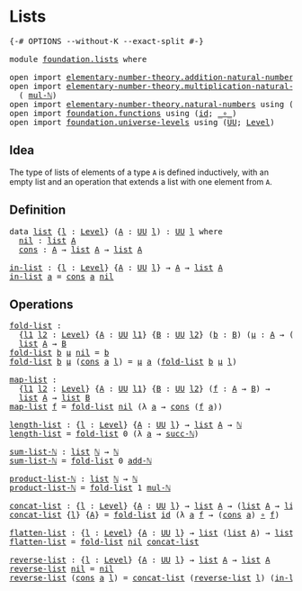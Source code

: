 # Lists

<pre class="Agda"><a id="18" class="Symbol">{-#</a> <a id="22" class="Keyword">OPTIONS</a> <a id="30" class="Pragma">--without-K</a> <a id="42" class="Pragma">--exact-split</a> <a id="56" class="Symbol">#-}</a>

<a id="61" class="Keyword">module</a> <a id="68" href="foundation.lists.html" class="Module">foundation.lists</a> <a id="85" class="Keyword">where</a>

<a id="92" class="Keyword">open</a> <a id="97" class="Keyword">import</a> <a id="104" href="elementary-number-theory.addition-natural-numbers.html" class="Module">elementary-number-theory.addition-natural-numbers</a> <a id="154" class="Keyword">using</a> <a id="160" class="Symbol">(</a><a id="161" href="elementary-number-theory.addition-natural-numbers.html#988" class="Function">add-ℕ</a><a id="166" class="Symbol">)</a>
<a id="168" class="Keyword">open</a> <a id="173" class="Keyword">import</a> <a id="180" href="elementary-number-theory.multiplication-natural-numbers.html" class="Module">elementary-number-theory.multiplication-natural-numbers</a> <a id="236" class="Keyword">using</a>
  <a id="244" class="Symbol">(</a> <a id="246" href="elementary-number-theory.multiplication-natural-numbers.html#1176" class="Function">mul-ℕ</a><a id="251" class="Symbol">)</a>
<a id="253" class="Keyword">open</a> <a id="258" class="Keyword">import</a> <a id="265" href="elementary-number-theory.natural-numbers.html" class="Module">elementary-number-theory.natural-numbers</a> <a id="306" class="Keyword">using</a> <a id="312" class="Symbol">(</a><a id="313" href="elementary-number-theory.natural-numbers.html#1444" class="Datatype">ℕ</a><a id="314" class="Symbol">;</a> <a id="316" href="elementary-number-theory.natural-numbers.html#1478" class="InductiveConstructor">succ-ℕ</a><a id="322" class="Symbol">)</a>
<a id="324" class="Keyword">open</a> <a id="329" class="Keyword">import</a> <a id="336" href="foundation.functions.html" class="Module">foundation.functions</a> <a id="357" class="Keyword">using</a> <a id="363" class="Symbol">(</a><a id="364" href="foundation-core.functions.html#309" class="Function">id</a><a id="366" class="Symbol">;</a> <a id="368" href="foundation-core.functions.html#407" class="Function Operator">_∘_</a><a id="371" class="Symbol">)</a>
<a id="373" class="Keyword">open</a> <a id="378" class="Keyword">import</a> <a id="385" href="foundation.universe-levels.html" class="Module">foundation.universe-levels</a> <a id="412" class="Keyword">using</a> <a id="418" class="Symbol">(</a><a id="419" href="foundation-core.universe-levels.html#222" class="Primitive">UU</a><a id="421" class="Symbol">;</a> <a id="423" href="Agda.Primitive.html#597" class="Postulate">Level</a><a id="428" class="Symbol">)</a>
</pre>
## Idea

The type of lists of elements of a type `A` is defined inductively, with an empty list and an operation that extends a list with one element from `A`.

## Definition

<pre class="Agda"><a id="619" class="Keyword">data</a> <a id="list"></a><a id="624" href="foundation.lists.html#624" class="Datatype">list</a> <a id="629" class="Symbol">{</a><a id="630" href="foundation.lists.html#630" class="Bound">l</a> <a id="632" class="Symbol">:</a> <a id="634" href="Agda.Primitive.html#597" class="Postulate">Level</a><a id="639" class="Symbol">}</a> <a id="641" class="Symbol">(</a><a id="642" href="foundation.lists.html#642" class="Bound">A</a> <a id="644" class="Symbol">:</a> <a id="646" href="foundation-core.universe-levels.html#222" class="Primitive">UU</a> <a id="649" href="foundation.lists.html#630" class="Bound">l</a><a id="650" class="Symbol">)</a> <a id="652" class="Symbol">:</a> <a id="654" href="foundation-core.universe-levels.html#222" class="Primitive">UU</a> <a id="657" href="foundation.lists.html#630" class="Bound">l</a> <a id="659" class="Keyword">where</a>
  <a id="list.nil"></a><a id="667" href="foundation.lists.html#667" class="InductiveConstructor">nil</a> <a id="671" class="Symbol">:</a> <a id="673" href="foundation.lists.html#624" class="Datatype">list</a> <a id="678" href="foundation.lists.html#642" class="Bound">A</a>
  <a id="list.cons"></a><a id="682" href="foundation.lists.html#682" class="InductiveConstructor">cons</a> <a id="687" class="Symbol">:</a> <a id="689" href="foundation.lists.html#642" class="Bound">A</a> <a id="691" class="Symbol">→</a> <a id="693" href="foundation.lists.html#624" class="Datatype">list</a> <a id="698" href="foundation.lists.html#642" class="Bound">A</a> <a id="700" class="Symbol">→</a> <a id="702" href="foundation.lists.html#624" class="Datatype">list</a> <a id="707" href="foundation.lists.html#642" class="Bound">A</a>

<a id="in-list"></a><a id="710" href="foundation.lists.html#710" class="Function">in-list</a> <a id="718" class="Symbol">:</a> <a id="720" class="Symbol">{</a><a id="721" href="foundation.lists.html#721" class="Bound">l</a> <a id="723" class="Symbol">:</a> <a id="725" href="Agda.Primitive.html#597" class="Postulate">Level</a><a id="730" class="Symbol">}</a> <a id="732" class="Symbol">{</a><a id="733" href="foundation.lists.html#733" class="Bound">A</a> <a id="735" class="Symbol">:</a> <a id="737" href="foundation-core.universe-levels.html#222" class="Primitive">UU</a> <a id="740" href="foundation.lists.html#721" class="Bound">l</a><a id="741" class="Symbol">}</a> <a id="743" class="Symbol">→</a> <a id="745" href="foundation.lists.html#733" class="Bound">A</a> <a id="747" class="Symbol">→</a> <a id="749" href="foundation.lists.html#624" class="Datatype">list</a> <a id="754" href="foundation.lists.html#733" class="Bound">A</a>
<a id="756" href="foundation.lists.html#710" class="Function">in-list</a> <a id="764" href="foundation.lists.html#764" class="Bound">a</a> <a id="766" class="Symbol">=</a> <a id="768" href="foundation.lists.html#682" class="InductiveConstructor">cons</a> <a id="773" href="foundation.lists.html#764" class="Bound">a</a> <a id="775" href="foundation.lists.html#667" class="InductiveConstructor">nil</a>
</pre>
## Operations

<pre class="Agda"><a id="fold-list"></a><a id="807" href="foundation.lists.html#807" class="Function">fold-list</a> <a id="817" class="Symbol">:</a>
  <a id="821" class="Symbol">{</a><a id="822" href="foundation.lists.html#822" class="Bound">l1</a> <a id="825" href="foundation.lists.html#825" class="Bound">l2</a> <a id="828" class="Symbol">:</a> <a id="830" href="Agda.Primitive.html#597" class="Postulate">Level</a><a id="835" class="Symbol">}</a> <a id="837" class="Symbol">{</a><a id="838" href="foundation.lists.html#838" class="Bound">A</a> <a id="840" class="Symbol">:</a> <a id="842" href="foundation-core.universe-levels.html#222" class="Primitive">UU</a> <a id="845" href="foundation.lists.html#822" class="Bound">l1</a><a id="847" class="Symbol">}</a> <a id="849" class="Symbol">{</a><a id="850" href="foundation.lists.html#850" class="Bound">B</a> <a id="852" class="Symbol">:</a> <a id="854" href="foundation-core.universe-levels.html#222" class="Primitive">UU</a> <a id="857" href="foundation.lists.html#825" class="Bound">l2</a><a id="859" class="Symbol">}</a> <a id="861" class="Symbol">(</a><a id="862" href="foundation.lists.html#862" class="Bound">b</a> <a id="864" class="Symbol">:</a> <a id="866" href="foundation.lists.html#850" class="Bound">B</a><a id="867" class="Symbol">)</a> <a id="869" class="Symbol">(</a><a id="870" href="foundation.lists.html#870" class="Bound">μ</a> <a id="872" class="Symbol">:</a> <a id="874" href="foundation.lists.html#838" class="Bound">A</a> <a id="876" class="Symbol">→</a> <a id="878" class="Symbol">(</a><a id="879" href="foundation.lists.html#850" class="Bound">B</a> <a id="881" class="Symbol">→</a> <a id="883" href="foundation.lists.html#850" class="Bound">B</a><a id="884" class="Symbol">))</a> <a id="887" class="Symbol">→</a>
  <a id="891" href="foundation.lists.html#624" class="Datatype">list</a> <a id="896" href="foundation.lists.html#838" class="Bound">A</a> <a id="898" class="Symbol">→</a> <a id="900" href="foundation.lists.html#850" class="Bound">B</a>
<a id="902" href="foundation.lists.html#807" class="Function">fold-list</a> <a id="912" href="foundation.lists.html#912" class="Bound">b</a> <a id="914" href="foundation.lists.html#914" class="Bound">μ</a> <a id="916" href="foundation.lists.html#667" class="InductiveConstructor">nil</a> <a id="920" class="Symbol">=</a> <a id="922" href="foundation.lists.html#912" class="Bound">b</a>
<a id="924" href="foundation.lists.html#807" class="Function">fold-list</a> <a id="934" href="foundation.lists.html#934" class="Bound">b</a> <a id="936" href="foundation.lists.html#936" class="Bound">μ</a> <a id="938" class="Symbol">(</a><a id="939" href="foundation.lists.html#682" class="InductiveConstructor">cons</a> <a id="944" href="foundation.lists.html#944" class="Bound">a</a> <a id="946" href="foundation.lists.html#946" class="Bound">l</a><a id="947" class="Symbol">)</a> <a id="949" class="Symbol">=</a> <a id="951" href="foundation.lists.html#936" class="Bound">μ</a> <a id="953" href="foundation.lists.html#944" class="Bound">a</a> <a id="955" class="Symbol">(</a><a id="956" href="foundation.lists.html#807" class="Function">fold-list</a> <a id="966" href="foundation.lists.html#934" class="Bound">b</a> <a id="968" href="foundation.lists.html#936" class="Bound">μ</a> <a id="970" href="foundation.lists.html#946" class="Bound">l</a><a id="971" class="Symbol">)</a>

<a id="map-list"></a><a id="974" href="foundation.lists.html#974" class="Function">map-list</a> <a id="983" class="Symbol">:</a>
  <a id="987" class="Symbol">{</a><a id="988" href="foundation.lists.html#988" class="Bound">l1</a> <a id="991" href="foundation.lists.html#991" class="Bound">l2</a> <a id="994" class="Symbol">:</a> <a id="996" href="Agda.Primitive.html#597" class="Postulate">Level</a><a id="1001" class="Symbol">}</a> <a id="1003" class="Symbol">{</a><a id="1004" href="foundation.lists.html#1004" class="Bound">A</a> <a id="1006" class="Symbol">:</a> <a id="1008" href="foundation-core.universe-levels.html#222" class="Primitive">UU</a> <a id="1011" href="foundation.lists.html#988" class="Bound">l1</a><a id="1013" class="Symbol">}</a> <a id="1015" class="Symbol">{</a><a id="1016" href="foundation.lists.html#1016" class="Bound">B</a> <a id="1018" class="Symbol">:</a> <a id="1020" href="foundation-core.universe-levels.html#222" class="Primitive">UU</a> <a id="1023" href="foundation.lists.html#991" class="Bound">l2</a><a id="1025" class="Symbol">}</a> <a id="1027" class="Symbol">(</a><a id="1028" href="foundation.lists.html#1028" class="Bound">f</a> <a id="1030" class="Symbol">:</a> <a id="1032" href="foundation.lists.html#1004" class="Bound">A</a> <a id="1034" class="Symbol">→</a> <a id="1036" href="foundation.lists.html#1016" class="Bound">B</a><a id="1037" class="Symbol">)</a> <a id="1039" class="Symbol">→</a>
  <a id="1043" href="foundation.lists.html#624" class="Datatype">list</a> <a id="1048" href="foundation.lists.html#1004" class="Bound">A</a> <a id="1050" class="Symbol">→</a> <a id="1052" href="foundation.lists.html#624" class="Datatype">list</a> <a id="1057" href="foundation.lists.html#1016" class="Bound">B</a>
<a id="1059" href="foundation.lists.html#974" class="Function">map-list</a> <a id="1068" href="foundation.lists.html#1068" class="Bound">f</a> <a id="1070" class="Symbol">=</a> <a id="1072" href="foundation.lists.html#807" class="Function">fold-list</a> <a id="1082" href="foundation.lists.html#667" class="InductiveConstructor">nil</a> <a id="1086" class="Symbol">(λ</a> <a id="1089" href="foundation.lists.html#1089" class="Bound">a</a> <a id="1091" class="Symbol">→</a> <a id="1093" href="foundation.lists.html#682" class="InductiveConstructor">cons</a> <a id="1098" class="Symbol">(</a><a id="1099" href="foundation.lists.html#1068" class="Bound">f</a> <a id="1101" href="foundation.lists.html#1089" class="Bound">a</a><a id="1102" class="Symbol">))</a> 

<a id="length-list"></a><a id="1107" href="foundation.lists.html#1107" class="Function">length-list</a> <a id="1119" class="Symbol">:</a> <a id="1121" class="Symbol">{</a><a id="1122" href="foundation.lists.html#1122" class="Bound">l</a> <a id="1124" class="Symbol">:</a> <a id="1126" href="Agda.Primitive.html#597" class="Postulate">Level</a><a id="1131" class="Symbol">}</a> <a id="1133" class="Symbol">{</a><a id="1134" href="foundation.lists.html#1134" class="Bound">A</a> <a id="1136" class="Symbol">:</a> <a id="1138" href="foundation-core.universe-levels.html#222" class="Primitive">UU</a> <a id="1141" href="foundation.lists.html#1122" class="Bound">l</a><a id="1142" class="Symbol">}</a> <a id="1144" class="Symbol">→</a> <a id="1146" href="foundation.lists.html#624" class="Datatype">list</a> <a id="1151" href="foundation.lists.html#1134" class="Bound">A</a> <a id="1153" class="Symbol">→</a> <a id="1155" href="elementary-number-theory.natural-numbers.html#1444" class="Datatype">ℕ</a>
<a id="1157" href="foundation.lists.html#1107" class="Function">length-list</a> <a id="1169" class="Symbol">=</a> <a id="1171" href="foundation.lists.html#807" class="Function">fold-list</a> <a id="1181" class="Number">0</a> <a id="1183" class="Symbol">(λ</a> <a id="1186" href="foundation.lists.html#1186" class="Bound">a</a> <a id="1188" class="Symbol">→</a> <a id="1190" href="elementary-number-theory.natural-numbers.html#1478" class="InductiveConstructor">succ-ℕ</a><a id="1196" class="Symbol">)</a>

<a id="sum-list-ℕ"></a><a id="1199" href="foundation.lists.html#1199" class="Function">sum-list-ℕ</a> <a id="1210" class="Symbol">:</a> <a id="1212" href="foundation.lists.html#624" class="Datatype">list</a> <a id="1217" href="elementary-number-theory.natural-numbers.html#1444" class="Datatype">ℕ</a> <a id="1219" class="Symbol">→</a> <a id="1221" href="elementary-number-theory.natural-numbers.html#1444" class="Datatype">ℕ</a>
<a id="1223" href="foundation.lists.html#1199" class="Function">sum-list-ℕ</a> <a id="1234" class="Symbol">=</a> <a id="1236" href="foundation.lists.html#807" class="Function">fold-list</a> <a id="1246" class="Number">0</a> <a id="1248" href="elementary-number-theory.addition-natural-numbers.html#988" class="Function">add-ℕ</a>

<a id="product-list-ℕ"></a><a id="1255" href="foundation.lists.html#1255" class="Function">product-list-ℕ</a> <a id="1270" class="Symbol">:</a> <a id="1272" href="foundation.lists.html#624" class="Datatype">list</a> <a id="1277" href="elementary-number-theory.natural-numbers.html#1444" class="Datatype">ℕ</a> <a id="1279" class="Symbol">→</a> <a id="1281" href="elementary-number-theory.natural-numbers.html#1444" class="Datatype">ℕ</a>
<a id="1283" href="foundation.lists.html#1255" class="Function">product-list-ℕ</a> <a id="1298" class="Symbol">=</a> <a id="1300" href="foundation.lists.html#807" class="Function">fold-list</a> <a id="1310" class="Number">1</a> <a id="1312" href="elementary-number-theory.multiplication-natural-numbers.html#1176" class="Function">mul-ℕ</a>

<a id="concat-list"></a><a id="1319" href="foundation.lists.html#1319" class="Function">concat-list</a> <a id="1331" class="Symbol">:</a> <a id="1333" class="Symbol">{</a><a id="1334" href="foundation.lists.html#1334" class="Bound">l</a> <a id="1336" class="Symbol">:</a> <a id="1338" href="Agda.Primitive.html#597" class="Postulate">Level</a><a id="1343" class="Symbol">}</a> <a id="1345" class="Symbol">{</a><a id="1346" href="foundation.lists.html#1346" class="Bound">A</a> <a id="1348" class="Symbol">:</a> <a id="1350" href="foundation-core.universe-levels.html#222" class="Primitive">UU</a> <a id="1353" href="foundation.lists.html#1334" class="Bound">l</a><a id="1354" class="Symbol">}</a> <a id="1356" class="Symbol">→</a> <a id="1358" href="foundation.lists.html#624" class="Datatype">list</a> <a id="1363" href="foundation.lists.html#1346" class="Bound">A</a> <a id="1365" class="Symbol">→</a> <a id="1367" class="Symbol">(</a><a id="1368" href="foundation.lists.html#624" class="Datatype">list</a> <a id="1373" href="foundation.lists.html#1346" class="Bound">A</a> <a id="1375" class="Symbol">→</a> <a id="1377" href="foundation.lists.html#624" class="Datatype">list</a> <a id="1382" href="foundation.lists.html#1346" class="Bound">A</a><a id="1383" class="Symbol">)</a>
<a id="1385" href="foundation.lists.html#1319" class="Function">concat-list</a> <a id="1397" class="Symbol">{</a><a id="1398" href="foundation.lists.html#1398" class="Bound">l</a><a id="1399" class="Symbol">}</a> <a id="1401" class="Symbol">{</a><a id="1402" href="foundation.lists.html#1402" class="Bound">A</a><a id="1403" class="Symbol">}</a> <a id="1405" class="Symbol">=</a> <a id="1407" href="foundation.lists.html#807" class="Function">fold-list</a> <a id="1417" href="foundation-core.functions.html#309" class="Function">id</a> <a id="1420" class="Symbol">(λ</a> <a id="1423" href="foundation.lists.html#1423" class="Bound">a</a> <a id="1425" href="foundation.lists.html#1425" class="Bound">f</a> <a id="1427" class="Symbol">→</a> <a id="1429" class="Symbol">(</a><a id="1430" href="foundation.lists.html#682" class="InductiveConstructor">cons</a> <a id="1435" href="foundation.lists.html#1423" class="Bound">a</a><a id="1436" class="Symbol">)</a> <a id="1438" href="foundation-core.functions.html#407" class="Function Operator">∘</a> <a id="1440" href="foundation.lists.html#1425" class="Bound">f</a><a id="1441" class="Symbol">)</a>

<a id="flatten-list"></a><a id="1444" href="foundation.lists.html#1444" class="Function">flatten-list</a> <a id="1457" class="Symbol">:</a> <a id="1459" class="Symbol">{</a><a id="1460" href="foundation.lists.html#1460" class="Bound">l</a> <a id="1462" class="Symbol">:</a> <a id="1464" href="Agda.Primitive.html#597" class="Postulate">Level</a><a id="1469" class="Symbol">}</a> <a id="1471" class="Symbol">{</a><a id="1472" href="foundation.lists.html#1472" class="Bound">A</a> <a id="1474" class="Symbol">:</a> <a id="1476" href="foundation-core.universe-levels.html#222" class="Primitive">UU</a> <a id="1479" href="foundation.lists.html#1460" class="Bound">l</a><a id="1480" class="Symbol">}</a> <a id="1482" class="Symbol">→</a> <a id="1484" href="foundation.lists.html#624" class="Datatype">list</a> <a id="1489" class="Symbol">(</a><a id="1490" href="foundation.lists.html#624" class="Datatype">list</a> <a id="1495" href="foundation.lists.html#1472" class="Bound">A</a><a id="1496" class="Symbol">)</a> <a id="1498" class="Symbol">→</a> <a id="1500" href="foundation.lists.html#624" class="Datatype">list</a> <a id="1505" href="foundation.lists.html#1472" class="Bound">A</a>
<a id="1507" href="foundation.lists.html#1444" class="Function">flatten-list</a> <a id="1520" class="Symbol">=</a> <a id="1522" href="foundation.lists.html#807" class="Function">fold-list</a> <a id="1532" href="foundation.lists.html#667" class="InductiveConstructor">nil</a> <a id="1536" href="foundation.lists.html#1319" class="Function">concat-list</a>

<a id="reverse-list"></a><a id="1549" href="foundation.lists.html#1549" class="Function">reverse-list</a> <a id="1562" class="Symbol">:</a> <a id="1564" class="Symbol">{</a><a id="1565" href="foundation.lists.html#1565" class="Bound">l</a> <a id="1567" class="Symbol">:</a> <a id="1569" href="Agda.Primitive.html#597" class="Postulate">Level</a><a id="1574" class="Symbol">}</a> <a id="1576" class="Symbol">{</a><a id="1577" href="foundation.lists.html#1577" class="Bound">A</a> <a id="1579" class="Symbol">:</a> <a id="1581" href="foundation-core.universe-levels.html#222" class="Primitive">UU</a> <a id="1584" href="foundation.lists.html#1565" class="Bound">l</a><a id="1585" class="Symbol">}</a> <a id="1587" class="Symbol">→</a> <a id="1589" href="foundation.lists.html#624" class="Datatype">list</a> <a id="1594" href="foundation.lists.html#1577" class="Bound">A</a> <a id="1596" class="Symbol">→</a> <a id="1598" href="foundation.lists.html#624" class="Datatype">list</a> <a id="1603" href="foundation.lists.html#1577" class="Bound">A</a>
<a id="1605" href="foundation.lists.html#1549" class="Function">reverse-list</a> <a id="1618" href="foundation.lists.html#667" class="InductiveConstructor">nil</a> <a id="1622" class="Symbol">=</a> <a id="1624" href="foundation.lists.html#667" class="InductiveConstructor">nil</a>
<a id="1628" href="foundation.lists.html#1549" class="Function">reverse-list</a> <a id="1641" class="Symbol">(</a><a id="1642" href="foundation.lists.html#682" class="InductiveConstructor">cons</a> <a id="1647" href="foundation.lists.html#1647" class="Bound">a</a> <a id="1649" href="foundation.lists.html#1649" class="Bound">l</a><a id="1650" class="Symbol">)</a> <a id="1652" class="Symbol">=</a> <a id="1654" href="foundation.lists.html#1319" class="Function">concat-list</a> <a id="1666" class="Symbol">(</a><a id="1667" href="foundation.lists.html#1549" class="Function">reverse-list</a> <a id="1680" href="foundation.lists.html#1649" class="Bound">l</a><a id="1681" class="Symbol">)</a> <a id="1683" class="Symbol">(</a><a id="1684" href="foundation.lists.html#710" class="Function">in-list</a> <a id="1692" href="foundation.lists.html#1647" class="Bound">a</a><a id="1693" class="Symbol">)</a>
</pre>
